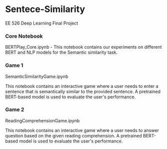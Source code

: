 # Sentece-Similarity
EE 526 Deep Learning Final Project

### Core Notebook
BERTPlay_Core.ipynb - This notebook contains our experiments on different BERT and NLP models for the Semantic similarity task.

### Game 1
SemanticSimilarityGame.ipynb

This notebook contains an interactive game where a user needs to enter a sentence that is semantically similar to the provided sentence. A pretrained BERT-based model is used to evaluate the user's performance. 


### Game 2
ReadingComprehensionGame.ipynb 

This notebook contains an interactive game where a user needs to answer question based on the given reading comprehension. A pretrained BERT-based model is used to evaluate the user's performance. 
